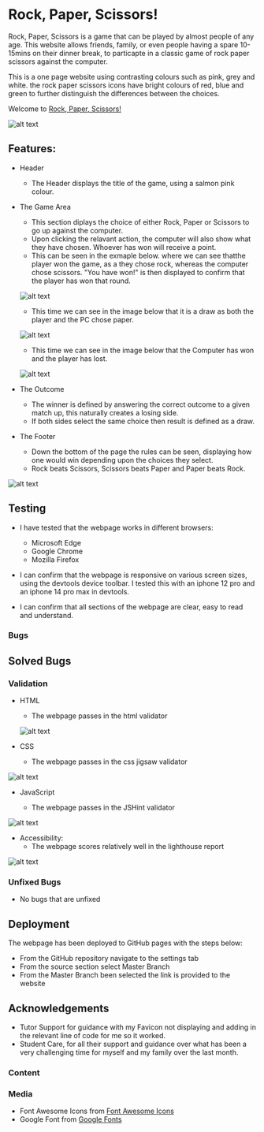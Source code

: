 # Rock, Paper, Scissors!

Rock, Paper, Scissors is a game that can be played by almost people of any age. This website allows friends, family, or even people having a spare 10-15mins on their dinner break, to particapte in a classic game of rock paper scissors against the computer.

This is a one page website using contrasting colours such as pink, grey and white. the rock paper scissors icons have bright colours of red, blue and green to further distinguish the differences between the choices.

Welcome to [Rock, Paper, Scissors!](https://mattwass.github.io/Project-2/)

![alt text](Screenshot_25-11-2024_71035_ui.dev.jpeg)


## Features:

- Header 
  - The Header displays the title of the game, using a salmon pink colour.

- The Game Area 
  - This section diplays the choice of either Rock, Paper or Scissors to go up against the computer.
  - Upon clicking the relavant action, the computer will also show what they have chosen. Whoever has won will receive a point.
  - This can be seen in the exmaple below. where we can see thatthe player won the game, as a they chose rock, whereas the computer chose scissors. "You have won!" is then displayed to confirm that the player has won that round.

  ![alt text](image.png)

  - This time we can see in the image below that it is a draw as both the player and the PC chose paper. 

   ![alt text](image-1.png)

    - This time we can see in the image below that the Computer has won and the player has lost. 

    ![alt text](image-2.png)

- The Outcome
  - The winner is defined by answering the correct outcome to a given match up, this naturally creates a losing side.
  - If both sides select the same choice then result is defined as a draw.

- The Footer
  - Down the bottom of the page the rules can be seen, displaying how one would win depending upon the choices they select.
  - Rock beats Scissors, Scissors beats Paper and Paper beats Rock.

![alt text](Screenshot_25-11-2024_71940_mattwass.github.io-1.jpeg)

## Testing
- I have tested that the webpage works in different browsers: 
  - Microsoft Edge
  - Google Chrome
  - Mozilla Firefox

- I can confirm that the webpage is responsive on various screen sizes, using the devtools device toolbar. I tested this with an iphone 12 pro and an iphone 14 pro max in devtools.
- I can confirm  that all sections of the webpage are clear, easy to read and understand.

### Bugs

Solved Bugs
- 

### Validation

- HTML
  - The webpage passes in the html validator

  ![alt text](image-3.png)

- CSS
  - The webpage passes in the css jigsaw validator 

 ![alt text](image-5.png)

 - JavaScript

   - The webpage passes in the JSHint validator 

 ![alt text](image-8.png)

- Accessibility:
  - The webpage scores relatively well in the lighthouse report

![alt text](image-6.png)

### Unfixed Bugs

  - No bugs that are unfixed

## Deployment

 The webpage has been deployed to GitHub pages with the steps below:
  - From the GitHub repository navigate to the settings tab
  - From the source section select Master Branch
  - From the Master Branch been selected the link is provided to the website

## Acknowledgements

- Tutor Support for guidance with my Favicon not displaying and adding in the relevant line of code for me so it worked.
- Student Care, for all their support and guidance over what has been a very challenging time for myself and my family over the last month.

### Content



### Media

- Font Awesome Icons from [Font Awesome Icons](https://fontawesome.com/icons)
- Google Font from [Google Fonts](https://fonts.google.com/)

